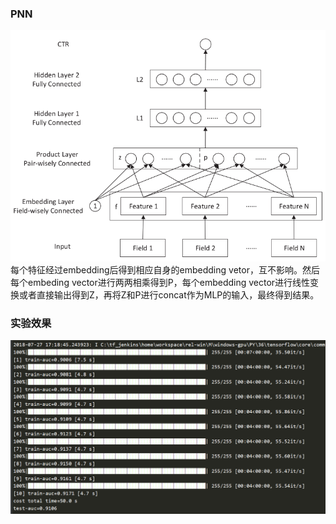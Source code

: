 ### PNN
![](https://github.com/wangru8080/Deep_CTR/blob/master/picture/pnn.png)  
每个特征经过embedding后得到相应自身的embedding vetor，互不影响。然后每个embeding vector进行两两相乘得到P，每个embedding vector进行线性变换或者直接输出得到Z，再将Z和P进行concat作为MLP的输入，最终得到结果。

### 实验效果
![](https://github.com/wangru8080/Deep_CTR/blob/master/picture/pnn_result.png)
